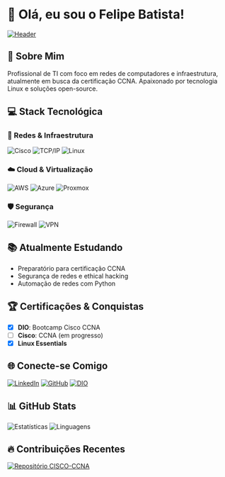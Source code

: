 # 👋 Olá, eu sou o Felipe Batista!

[![Header](https://github.com/Felipe-Batista-Silva/Felipe-Batista-Silva/blob/main/assets/banner-ccna.png)](https://www.dio.me/users/felipelinux)

## 🚀 Sobre Mim
Profissional de TI com foco em redes de computadores e infraestrutura, atualmente em busca da certificação CCNA. Apaixonado por tecnologia Linux e soluções open-source.

## 💻 Stack Tecnológica

### 🔌 Redes & Infraestrutura
![Cisco](https://img.shields.io/badge/Cisco-1BA0D7?style=for-the-badge&logo=cisco&logoColor=white)
![TCP/IP](https://img.shields.io/badge/TCP/IP-F7931A?style=for-the-badge)
![Linux](https://img.shields.io/badge/Linux-FCC624?style=for-the-badge&logo=linux&logoColor=black)

### ☁️ Cloud & Virtualização
![AWS](https://img.shields.io/badge/AWS-232F3E?style=for-the-badge&logo=amazon-aws&logoColor=white)
![Azure](https://img.shields.io/badge/Azure-0089D6?style=for-the-badge&logo=microsoft-azure&logoColor=white)
![Proxmox](https://img.shields.io/badge/Proxmox-E57000?style=for-the-badge&logo=proxmox&logoColor=white)

### 🛡️ Segurança
![Firewall](https://img.shields.io/badge/Firewalls-FF6D00?style=for-the-badge)
![VPN](https://img.shields.io/badge/VPN-3D3D3D?style=for-the-badge)

## 📚 Atualmente Estudando
- Preparatório para certificação CCNA
- Segurança de redes e ethical hacking
- Automação de redes com Python

## 🏆 Certificações & Conquistas
- [x] **DIO**: Bootcamp Cisco CCNA
- [ ] **Cisco**: CCNA (em progresso)
- [x] **Linux Essentials**

## 🌐 Conecte-se Comigo
[![LinkedIn](https://img.shields.io/badge/LinkedIn-0077B5?style=for-the-badge&logo=linkedin&logoColor=white)](https://www.linkedin.com/in/felipe-batista-da-silva-analista-de-suporte/ )
[![GitHub](https://img.shields.io/badge/GitHub-181717?style=for-the-badge&logo=github&logoColor=white)](https://github.com/Felipe-Batista-Silva)
[![DIO](https://img.shields.io/badge/DIO-000000?style=for-the-badge)](https://www.dio.me/users/felipelinux)

## 📊 GitHub Stats
![Estatísticas](https://github-readme-stats.vercel.app/api?username=Felipe-Batista-Silva&show_icons=true&theme=dark)
![Linguagens](https://github-readme-stats.vercel.app/api/top-langs/?username=Felipe-Batista-Silva&layout=compact&theme=dark)

## 🔥 Contribuições Recentes
[![Repositório CISCO-CCNA](https://github-readme-stats.vercel.app/api/pin/?username=Felipe-Batista-Silva&repo=CISCO-CCNA&theme=dark)](https://github.com/Felipe-Batista-Silva/CISCO-CCNA)
